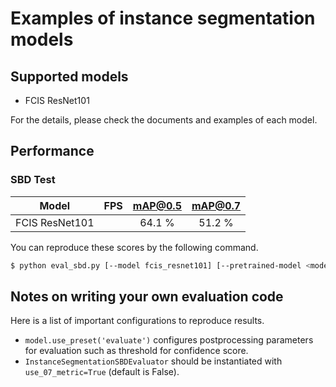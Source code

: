 # Examples of instance segmentation models

## Supported models

- FCIS ResNet101

For the details, please check the documents and examples of each model.

## Performance

### SBD Test

| Model | FPS | mAP@0.5 | mAP@0.7 |
|:-:|:-:|:-:|:-:|
| FCIS ResNet101 | | 64.1 % | 51.2 % |

You can reproduce these scores by the following command.

```bash
$ python eval_sbd.py [--model fcis_resnet101] [--pretrained-model <model_path>] [--gpu <gpu>]
```

## Notes on writing your own evaluation code

Here is a list of important configurations to reproduce results.

+ `model.use_preset('evaluate')` configures postprocessing parameters for evaluation such as threshold for confidence score.
+ `InstanceSegmentationSBDEvaluator` should be instantiated with `use_07_metric=True` (default is False).

